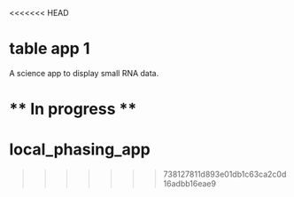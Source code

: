 <<<<<<< HEAD
# table app 1

A science app to display small RNA data.

** In progress **
=======
# local_phasing_app
>>>>>>> 738127811d893e01db1c63ca2c0d16adbb16eae9
